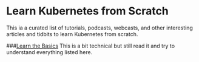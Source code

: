 # Learn Kubernetes from Scratch
This ia a curated list of tutorials, podcasts, webcasts, and other interesting articles and tidbits to learn Kubernetes from scratch.

###[Learn the Basics](https://kubernetes.io/docs/tutorials/kubernetes-basics/)
This is a bit technical but still read it and try to understand everything listed here.

